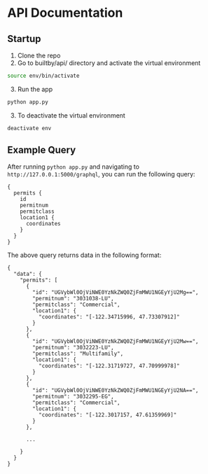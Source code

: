 # API Documentation

## Startup
1. Clone the repo
2. Go to builtby/api/ directory and activate the virtual environment
```bash
source env/bin/activate
```
3. Run the app
```bash
python app.py
```
3. To deactivate the virtual environment
```bash
deactivate env
```


## Example Query
After running `python app.py` and navigating to `http://127.0.0.1:5000/graphql`, you can run the following query:
```
{
  permits {
    id
    permitnum
    permitclass
    location1 {
      coordinates
    }
  }
}
```
The above query returns data in the following format:
```
{
  "data": {
    "permits": [
      {
        "id": "UGVybWl0OjViNWE0YzNkZWQ0ZjFmMWU1NGEyYjU2Mg==",
        "permitnum": "3031038-LU",
        "permitclass": "Commercial",
        "location1": {
          "coordinates": "[-122.34715996, 47.73307912]"
        }
      },
      {
        "id": "UGVybWl0OjViNWE0YzNkZWQ0ZjFmMWU1NGEyYjU2Mw==",
        "permitnum": "3032223-LU",
        "permitclass": "Multifamily",
        "location1": {
          "coordinates": "[-122.31719727, 47.70999978]"
        }
      },
      {
        "id": "UGVybWl0OjViNWE0YzNkZWQ0ZjFmMWU1NGEyYjU2NA==",
        "permitnum": "3032295-EG",
        "permitclass": "Commercial",
        "location1": {
          "coordinates": "[-122.3017157, 47.61359969]"
        }
      },

      ...

    }
  }
}
```
